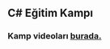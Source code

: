 ﻿## C# Eğitim Kampı

### Kamp videoları [burada.](https://www.youtube.com/playlist?list=PLKnjBHu2xXNPmFMvGKVHA_ijjrgUyNIXr)


